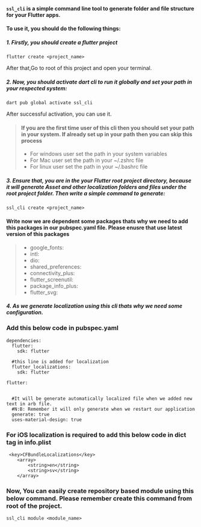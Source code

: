 #### `ssl_cli` is a simple command line tool to generate folder and file structure for your Flutter apps.

#### To use it, you should do the following things:

##### 1. Firstly, you should create a flutter project

    flutter create <project_name>

After that,Go to root of this project and open your terminal.

##### 2. Now, you should activate dart cli to run it globally and set your path in your respected system:

    dart pub global activate ssl_cli

After successful activation, you can use it.

> #### If you are the first time user of this cli then you should set your path in your system. If already set up in your path then you can skip this process
>
> - For windows user set the path in your system variables
> - For Mac user set the path in your ~/.zshrc file
> - For linux user set the path in your ~/.bashrc file

##### 3. Ensure that, you are in the your Flutter root project directory, because it will generate Asset and other localization folders and files under the root project folder. Then write a simple command to generate:

    ssl_cli create <project_name>

#### Write now we are dependent some packages thats why we need to add this packages in our pubspec.yaml file. Please enusre that use latest version of this packages

> - google_fonts:
> - intl:
> - dio:
> - shared_preferences:
> - connectivity_plus:
> - flutter_screenutil:
> - package_info_plus:
> - flutter_svg:

##### 4. As we generate localization using this cli thats why we need some configuration.

### Add this below code in pubspec.yaml

```
dependencies:
  flutter:
    sdk: flutter

  #this line is added for localization
  flutter_localizations:
    sdk: flutter
```

```
flutter:


  #It will be generate automatically localized file when we added new text in arb file.
  #N:B: Remember it will only generate when we restart our application
  generate: true
  uses-material-design: true

```

### For iOS localization is required to add this below code in dict tag in info.plist

```
 <key>CFBundleLocalizations</key>
 	<array>
 		<string>en</string>
 		<string>sv</string>
 	</array>
```

### Now, You can easily create repository based module using this below command. Please remember create this command from root of the project.

    ssl_cli module <module_name>
